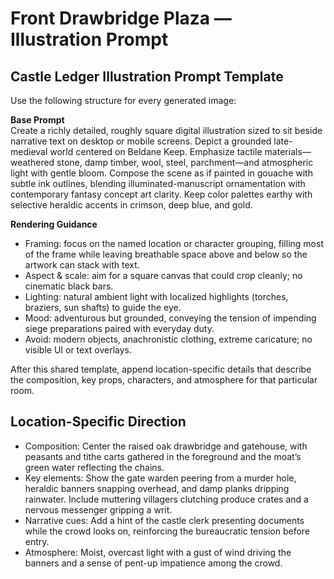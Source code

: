 # Front Drawbridge Plaza — Illustration Prompt

## Castle Ledger Illustration Prompt Template

Use the following structure for every generated image:

**Base Prompt**  
Create a richly detailed, roughly square digital illustration sized to sit beside narrative text on desktop or mobile screens. Depict a grounded late-medieval world centered on Beldane Keep. Emphasize tactile materials—weathered stone, damp timber, wool, steel, parchment—and atmospheric light with gentle bloom. Compose the scene as if painted in gouache with subtle ink outlines, blending illuminated-manuscript ornamentation with contemporary fantasy concept art clarity. Keep color palettes earthy with selective heraldic accents in crimson, deep blue, and gold.

**Rendering Guidance**  
- Framing: focus on the named location or character grouping, filling most of the frame while leaving breathable space above and below so the artwork can stack with text.  
- Aspect & scale: aim for a square canvas that could crop cleanly; no cinematic black bars.  
- Lighting: natural ambient light with localized highlights (torches, braziers, sun shafts) to guide the eye.  
- Mood: adventurous but grounded, conveying the tension of impending siege preparations paired with everyday duty.  
- Avoid: modern objects, anachronistic clothing, extreme caricature; no visible UI or text overlays.

After this shared template, append location-specific details that describe the composition, key props, characters, and atmosphere for that particular room.

## Location-Specific Direction
- Composition: Center the raised oak drawbridge and gatehouse, with peasants and tithe carts gathered in the foreground and the moat’s green water reflecting the chains.
- Key elements: Show the gate warden peering from a murder hole, heraldic banners snapping overhead, and damp planks dripping rainwater. Include muttering villagers clutching produce crates and a nervous messenger gripping a writ.
- Narrative cues: Add a hint of the castle clerk presenting documents while the crowd looks on, reinforcing the bureaucratic tension before entry.
- Atmosphere: Moist, overcast light with a gust of wind driving the banners and a sense of pent-up impatience among the crowd.
